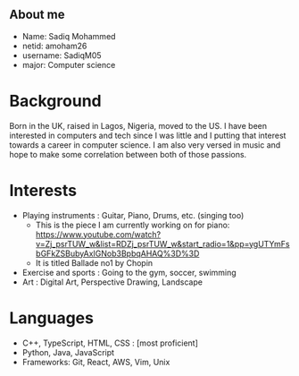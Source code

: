 ## About me
- Name: Sadiq Mohammed
- netid: amoham26
- username: SadiqM05
- major: Computer science

# Background
Born in the UK, raised in Lagos, Nigeria, moved to the US. I have been interested in computers and tech since I was little and I putting that interest towards a career in computer science. I am also very versed in music and hope to make some correlation between both of those passions.

# Interests
* Playing instruments : Guitar, Piano, Drums, etc. (singing too)
    - This is the piece I am currently working on for piano: 
    https://www.youtube.com/watch?v=Zj_psrTUW_w&list=RDZj_psrTUW_w&start_radio=1&pp=ygUTYmFsbGFkZSBubyAxIGNob3BpbqAHAQ%3D%3D 
    - It is titled Ballade no1 by Chopin
* Exercise and sports : Going to the gym, soccer, swimming
* Art : Digital Art, Perspective Drawing, Landscape

# Languages
- C++, TypeScript, HTML, CSS : [most proficient]
- Python, Java, JavaScript
- Frameworks: Git, React, AWS, Vim, Unix
